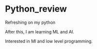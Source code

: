 # Python_review

Refreshing on my python

After this, I am learning ML and AI. 

Interested in Ml and low level programming.
